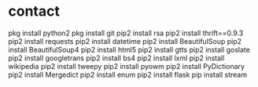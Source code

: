 # contact
pkg install python2
pkg install git
pip2 install rsa
pip2 install thrift==0.9.3
pip2 install requests
pip2 install datetime
pip2 install BeautifulSoup
pip2 install BeautifulSoup4
pip2 install html5
pip2 install gtts
pip2 install goslate
pip2 install googletrans
pip2 install bs4
pip2 install lxml
pip2 install wikipedia
pip2 install tweepy
pip2 install pyowm
pip2 install PyDictionary
pip2 install Mergedict
pip2 install enum
pip2 install flask
pip install stream
